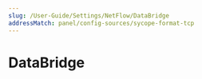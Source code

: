 ```yaml
---
slug: /User-Guide/Settings/NetFlow/DataBridge
addressMatch: panel/config-sources/sycope-format-tcp
---
```


# DataBridge
